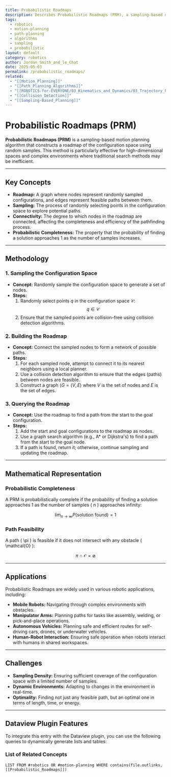 ```yaml
---
title: Probabilistic Roadmaps
description: Describes Probabilistic Roadmaps (PRM), a sampling-based motion planning algorithm that constructs a roadmap of the configuration space using random samples.
tags:
  - robotics
  - motion-planning
  - path-planning
  - algorithms
  - sampling
  - probabilistic
layout: default
category: robotics
author: Jordan_Smith_and_le_Chat
date: 2025-05-03
permalink: /probabilistic_roadmaps/
related:
  - "[[Motion_Planning]]"
  - "[[Path_Planning_Algorithms]]"
  - "[[ROBOTICS-for-EVERYONE/03_Kinematics_and_Dynamics/03_Trajectory_Planning/Configuration_Space]]"
  - "[[Collision_Detection]]"
  - "[[Sampling-Based_Planning]]"
---
```


# Probabilistic Roadmaps (PRM)

**Probabilistic Roadmaps (PRM)** is a sampling-based motion planning algorithm that constructs a roadmap of the configuration space using random samples. This method is particularly effective for high-dimensional spaces and complex environments where traditional search methods may be inefficient.

---

## Key Concepts

* **Roadmap:** A graph where nodes represent randomly sampled configurations, and edges represent feasible paths between them.
* **Sampling:** The process of randomly selecting points in the configuration space to explore potential paths.
* **Connectivity:** The degree to which nodes in the roadmap are connected, affecting the completeness and efficiency of the pathfinding process.
* **Probabilistic Completeness:** The property that the probability of finding a solution approaches 1 as the number of samples increases.

---

## Methodology

### 1. Sampling the Configuration Space

* **Concept:** Randomly sample the configuration space to generate a set of nodes.
* **Steps:**
  1. Randomly select points $q$ in the configuration space $\mathcal{C}$:
     $$
     q \in \mathcal{C}
     $$
  2. Ensure that the sampled points are collision-free using collision detection algorithms.

### 2. Building the Roadmap

* **Concept:** Connect the sampled nodes to form a network of possible paths.
* **Steps:**
  1. For each sampled node, attempt to connect it to its nearest neighbors using a local planner.
  2. Use a collision detection algorithm to ensure that the edges (paths) between nodes are feasible.
  3. Construct a graph $( G = (V, E)$ where $V$ is the set of nodes and $E$ is the set of edges.

### 3. Querying the Roadmap

* **Concept:** Use the roadmap to find a path from the start to the goal configuration.
* **Steps:**
  1. Add the start and goal configurations to the roadmap as nodes.
  2. Use a graph search algorithm (e.g., A* or Dijkstra's) to find a path from the start to the goal node.
  3. If a path is found, return it; otherwise, continue sampling and updating the roadmap.

---

## Mathematical Representation

### Probabilistic Completeness

A PRM is probabilistically complete if the probability of finding a solution approaches 1 as the number of samples \( n \) approaches infinity:

$$
\lim_{n \to \infty} P(\text{solution found}) = 1
$$

### Path Feasibility

A path \( \pi \) is feasible if it does not intersect with any obstacle \( \mathcal{O} \):

$$
\pi \cap \mathcal{O} = \emptyset
$$

---

## Applications

Probabilistic Roadmaps are widely used in various robotic applications, including:

* **Mobile Robots:** Navigating through complex environments with obstacles.
* **Manipulator Arms:** Planning paths for tasks like assembly, welding, or pick-and-place operations.
* **Autonomous Vehicles:** Planning safe and efficient routes for self-driving cars, drones, or underwater vehicles.
* **Human-Robot Interaction:** Ensuring safe operation when robots interact with humans in shared workspaces.

---

## Challenges

* **Sampling Density:** Ensuring sufficient coverage of the configuration space with a limited number of samples.
* **Dynamic Environments:** Adapting to changes in the environment in real-time.
* **Optimality:** Finding not just any feasible path, but an optimal one in terms of length, time, or energy.

---

## Dataview Plugin Features

To integrate this entry with the Dataview plugin, you can use the following queries to dynamically generate lists and tables:

### List of Related Concepts

```dataview
LIST FROM #robotics OR #motion-planning WHERE contains(file.outlinks, [[Probabilistic_Roadmaps]])
